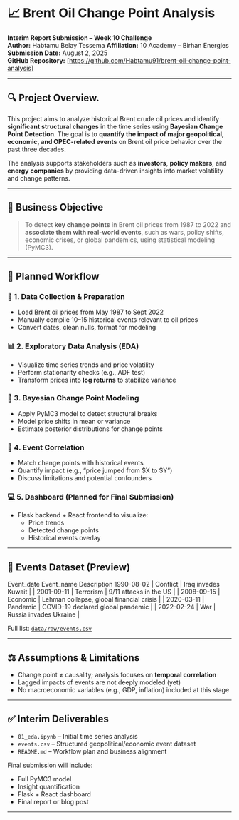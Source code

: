 # 📈 Brent Oil Change Point Analysis

**Interim Report Submission – Week 10 Challenge**  
**Author:** Habtamu Belay Tessema 
**Affiliation:** 10 Academy – Birhan Energies  
**Submission Date:** August 2, 2025  
**GitHub Repository:** [https://github.com/Habtamu91/brent-oil-change-point-analysis]

---

## 🔍 Project Overview.

This project aims to analyze historical Brent crude oil prices and identify **significant structural changes** in the time series using **Bayesian Change Point Detection**. The goal is to **quantify the impact of major geopolitical, economic, and OPEC-related events** on Brent oil price behavior over the past three decades.

The analysis supports stakeholders such as **investors**, **policy makers**, and **energy companies** by providing data-driven insights into market volatility and change patterns.

---

## 🎯 Business Objective

> To detect **key change points** in Brent oil prices from 1987 to 2022 and **associate them with real-world events**, such as wars, policy shifts, economic crises, or global pandemics, using statistical modeling (PyMC3).

---

## 🧪 Planned Workflow

### 📁 1. Data Collection & Preparation
- Load Brent oil prices from May 1987 to Sept 2022
- Manually compile 10–15 historical events relevant to oil prices
- Convert dates, clean nulls, format for modeling

### 📊 2. Exploratory Data Analysis (EDA)
- Visualize time series trends and price volatility
- Perform stationarity checks (e.g., ADF test)
- Transform prices into **log returns** to stabilize variance

### 🧠 3. Bayesian Change Point Modeling
- Apply PyMC3 model to detect structural breaks
- Model price shifts in mean or variance
- Estimate posterior distributions for change points

### 🧩 4. Event Correlation
- Match change points with historical events
- Quantify impact (e.g., “price jumped from $X to $Y”)
- Discuss limitations and potential confounders

### 💻 5. Dashboard (Planned for Final Submission)
- Flask backend + React frontend to visualize:
  - Price trends
  - Detected change points
  - Historical events overlay

---

## 📅 Events Dataset (Preview)
  
                 
Event_date    Event_name         Description
1990-08-02   | Conflict      | Iraq invades Kuwait                          |
| 2001-09-11 | Terrorism     | 9/11 attacks in the US                       |
| 2008-09-15 | Economic      | Lehman collapse, global financial crisis     |
| 2020-03-11 | Pandemic      | COVID-19 declared global pandemic            |
| 2022-02-24 | War           | Russia invades Ukraine                       |

Full list: [`data/raw/events.csv`](data/raw/events.csv)

---

## ⚖️ Assumptions & Limitations

- Change point ≠ causality; analysis focuses on **temporal correlation**
- Lagged impacts of events are not deeply modeled (yet)
- No macroeconomic variables (e.g., GDP, inflation) included at this stage

---

## ✅ Interim Deliverables

- `01_eda.ipynb` – Initial time series analysis
- `events.csv` – Structured geopolitical/economic event dataset
- `README.md` – Workflow plan and business alignment

Final submission will include:
- Full PyMC3 model
- Insight quantification
- Flask + React dashboard
- Final report or blog post

---
